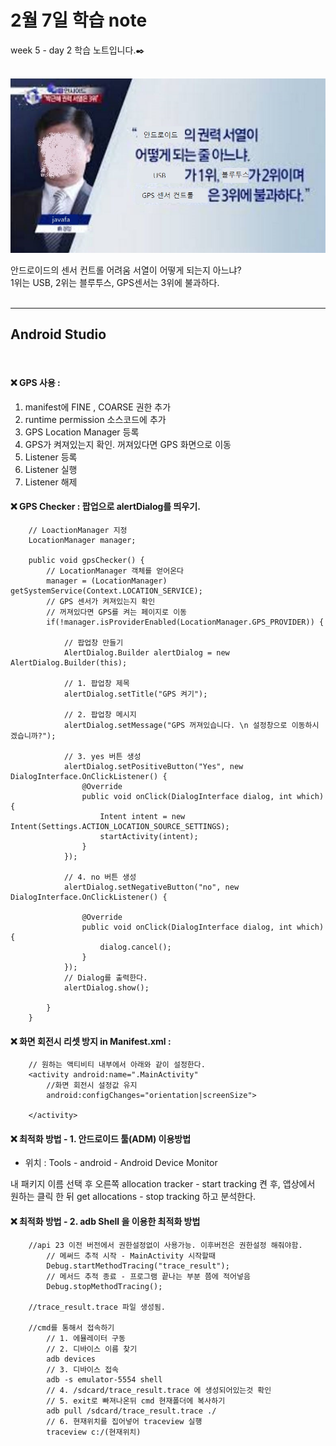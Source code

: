 2월 7일 학습 note
===================


week 5 - day 2 학습 노트입니다.:black_nib:  

<br/>![gpscontrol](https://github.com/Rocher0724/FC_ADS_LEECHOONGYUL/blob/master/class/picture/170207/androidzzam.JPG "gpscontrol")

안드로이드의 센서 컨트롤 어려움 서열이 어떻게 되는지 아느냐?<br/> 1위는 USB, 2위는 블루투스, GPS센서는 3위에 불과하다. <br/><br/>

----------


Android Studio
-------------
<br/>

#### :x:  GPS 사용 :

1. manifest에 FINE , COARSE 권한 추가 
2. runtime permission 소스코드에 추가 
3. GPS Location Manager 등록 
4. GPS가 켜져있는지 확인. 꺼져있다면 GPS 화면으로 이동
5. Listener 등록
6. Listener 실행
7. Listener 해제 

#### :x: GPS Checker : 팝업으로 alertDialog를 띄우기.
```
	// LoactionManager 지정
    LocationManager manager;
    
    public void gpsChecker() {
        // LocationManager 객체를 얻어온다
        manager = (LocationManager) getSystemService(Context.LOCATION_SERVICE);
        // GPS 센서가 켜져있는지 확인
        // 꺼져있다면 GPS를 켜는 페이지로 이동
        if(!manager.isProviderEnabled(LocationManager.GPS_PROVIDER)) {
        
            // 팝업창 만들기
            AlertDialog.Builder alertDialog = new AlertDialog.Builder(this);

            // 1. 팝업창 제목
            alertDialog.setTitle("GPS 켜기");
            
            // 2. 팝업창 메시지
            alertDialog.setMessage("GPS 꺼져있습니다. \n 설정창으로 이동하시겠습니까?");
            
            // 3. yes 버튼 생성
            alertDialog.setPositiveButton("Yes", new DialogInterface.OnClickListener() {
                @Override
                public void onClick(DialogInterface dialog, int which) {
                    Intent intent = new Intent(Settings.ACTION_LOCATION_SOURCE_SETTINGS);
                    startActivity(intent);
                }
            });

            // 4. no 버튼 생성
            alertDialog.setNegativeButton("no", new DialogInterface.OnClickListener() {

                @Override
                public void onClick(DialogInterface dialog, int which) {
                    dialog.cancel();
                }
            });
            // Dialog를 출력한다.
            alertDialog.show();

        }
    }
```


#### :x: 화면 회전시 리셋 방지 in Manifest.xml :
```
	// 원하는 액티비티 내부에서 아래와 같이 설정한다.
	<activity android:name=".MainActivity"
        //화면 회전시 설정값 유지 
        android:configChanges="orientation|screenSize">
        
    </activity>
```


#### :x: 최적화 방법 - 1. 안드로이드 툴(ADM) 이용방법 

* 위치 : Tools - android - Android Device Monitor  

내 패키지 이름 선택 후 오른쪽 allocation tracker - start tracking 켠 후, 앱상에서 원하는 클릭 한 뒤 get allocations - stop tracking 하고 분석한다.



#### :x: 최적화 방법 - 2. adb Shell 을 이용한 최적화 방법
```
	//api 23 이전 버전에서 권한설정없이 사용가능. 이후버전은 권한설정 해줘야함.
		// 메써드 추적 시작 - MainActivity 시작할때 
	    Debug.startMethodTracing("trace_result");
		// 메서드 추적 종료 - 프로그램 끝나는 부분 쯤에 적어넣음
		Debug.stopMethodTracing();		

	//trace_result.trace 파일 생성됨. 

	//cmd를 통해서 접속하기 
		// 1. 에뮬레이터 구동  
		// 2. 디바이스 이름 찾기 
		adb devices  
		// 3. 디바이스 접속 
		adb -s emulator-5554 shell
		// 4. /sdcard/trace_result.trace 에 생성되어있는것 확인 
		// 5. exit로 빠져나온뒤 cmd 현재폴더에 복사하기 
		adb pull /sdcard/trace_result.trace ./
		// 6. 현재위치를 집어넣어 traceview 실행
		traceview c:/(현재위치)

```
